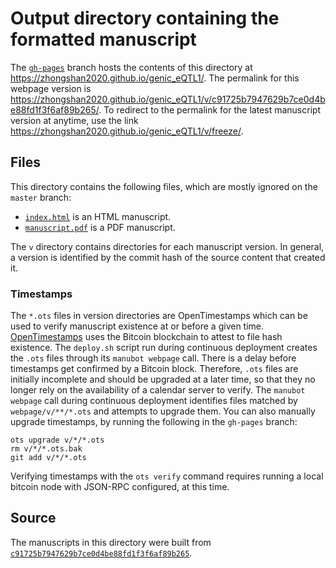 # Output directory containing the formatted manuscript

The [`gh-pages`](https://github.com/zhongshan2020/genic_eQTL1/tree/gh-pages) branch hosts the contents of this directory at <https://zhongshan2020.github.io/genic_eQTL1/>.
The permalink for this webpage version is <https://zhongshan2020.github.io/genic_eQTL1/v/c91725b7947629b7ce0d4be88fd1f3f6af89b265/>.
To redirect to the permalink for the latest manuscript version at anytime, use the link <https://zhongshan2020.github.io/genic_eQTL1/v/freeze/>.

## Files

This directory contains the following files, which are mostly ignored on the `master` branch:

+ [`index.html`](index.html) is an HTML manuscript.
+ [`manuscript.pdf`](manuscript.pdf) is a PDF manuscript.

The `v` directory contains directories for each manuscript version.
In general, a version is identified by the commit hash of the source content that created it.

### Timestamps

The `*.ots` files in version directories are OpenTimestamps which can be used to verify manuscript existence at or before a given time.
[OpenTimestamps](https://opentimestamps.org/) uses the Bitcoin blockchain to attest to file hash existence.
The `deploy.sh` script run during continuous deployment creates the `.ots` files through its `manubot webpage` call.
There is a delay before timestamps get confirmed by a Bitcoin block.
Therefore, `.ots` files are initially incomplete and should be upgraded at a later time, so that they no longer rely on the availability of a calendar server to verify.
The `manubot webpage` call during continuous deployment identifies files matched by `webpage/v/**/*.ots` and attempts to upgrade them.
You can also manually upgrade timestamps, by running the following in the `gh-pages` branch:

```shell
ots upgrade v/*/*.ots
rm v/*/*.ots.bak
git add v/*/*.ots
```

Verifying timestamps with the `ots verify` command requires running a local bitcoin node with JSON-RPC configured, at this time.

## Source

The manuscripts in this directory were built from
[`c91725b7947629b7ce0d4be88fd1f3f6af89b265`](https://github.com/zhongshan2020/genic_eQTL1/commit/c91725b7947629b7ce0d4be88fd1f3f6af89b265).
